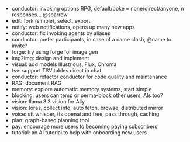 - conductor: invoking options RPG, default/poke = none/direct/anyone, n responses... @sparrow
- edit: fork (simple), select, export
- notify: web notifications, opens up many new apps
- conductor: fix invoking agents by aliases
- conductor: prefer participants, in case of a name clash, @name to invite?
- forge: try using forge for image gen
- img2img: design and implement
- visual: add models Illustrious, Flux, Chroma
- tsv: support TSV tables direct in chat
- conductor: refactor conductor for code quality and maintenance
- RAG: document RAG
- memory: explore automatic memory systems, start simple
- blocking: users can temp or perma-block other users, AIs too?
- vision: llama 3.3 vision for Ally
- vision: loras, collect info, auto fetch, browse; distributed mirror
- voice: stt whisper, tts openai and free, pass through, caching
- plan: graph-based planning tool
- pay: encourage more users to becoming paying subscribers
- tutorial: an AI tutorial to help with onboarding new users

